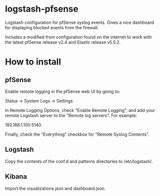 # logstash-pfsense
Logstash configuration for pfSense syslog events. Gives a nice dashboard
for displaying blocked events from the firewall.

Includes a modified from configuration found on the internet to work with the
latest pfSense release v2.4 and Elastic release v5.5.2.

# How to install
## pfSense
Enable remote logging in the pfSense web UI by going to:

Status -> System Logs -> Settings

In Remote Logging Options, check "Enable Remote Logging", and add your
remote Logstash server to the "Remote log servers". For example:

192.168.1.100:5140

Finally, check the "Everything" checkbox for "Remote Syslog Contents".

## Logstash
Copy the contents of the conf.d and patterns directories to /etc/logstash/.

## Kibana
Import the visualizations.json and dashboard.json.
